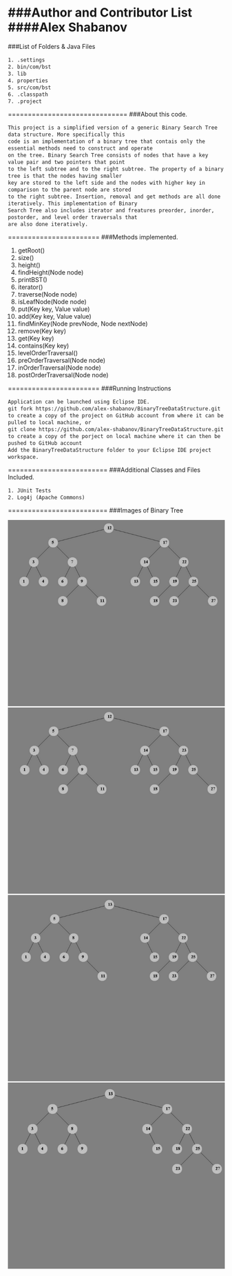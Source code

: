 ###Author and Contributor List
####Alex Shabanov
==============================
###List of Folders & Java Files
```
1. .settings
2. bin/com/bst
3. lib
4. properties
5. src/com/bst
6. .classpath
7. .project
```
==============================
###About this code.
```
This project is a simplified version of a generic Binary Search Tree data structure. More specifically this
code is an implementation of a binary tree that contais only the essential methods need to construct and operate
on the tree. Binary Search Tree consists of nodes that have a key value pair and two pointers that point
to the left subtree and to the right subtree. The property of a binary tree is that the nodes having smaller
key are stored to the left side and the nodes with higher key in comparison to the parent node are stored
to the right subtree. Insertion, removal and get methods are all done iteratively. This implementation of Binary
Search Tree also includes iterator and freatures preorder, inorder, postorder, and level order traversals that
are also done iteratively.
```
=======================
###Methods implemented.
1.  getRoot()
2.  size()
3.  height()
4.  findHeight(Node node)
5.  printBST()
6.  iterator()
7.  traverse(Node node)
8.  isLeafNode(Node node)
9.  put(Key key, Value value)
10. add(Key key, Value value)
11. findMinKey(Node prevNode, Node nextNode)
12. remove(Key key)
13. get(Key key)
14. contains(Key key)
15. levelOrderTraversal()
16. preOrderTraversal(Node node)
17. inOrderTraversal(Node node)
18. postOrderTraversal(Node node)

=======================
###Running Instructions
```
Application can be launched using Eclipse IDE.
git fork https://github.com/alex-shabanov/BinaryTreeDataStructure.git  
to create a copy of the project on GitHub account from where it can be pulled to local machine, or
git clone https://github.com/alex-shabanov/BinaryTreeDataStructure.git 
to create a copy of the porject on local machine where it can then be pushed to GitHub account
Add the BinaryTreeDataStructure folder to your Eclipse IDE project workspace.
```
=========================
###Additional Classes and Files Included.
```
1. JUnit Tests
2. Log4j (Apache Commons)
```
=========================
###Images of Binary Tree

![alt tag](https://github.com/alex-shabanov/Binary-Tree/blob/master/Screenshots/binarytree3.png) ![alt tag](https://github.com/alex-shabanov/Binary-Tree/blob/master/Screenshots/binarytree4.png)
![alt tag](https://github.com/alex-shabanov/Binary-Tree/blob/master/Screenshots/binarytree6.png) ![alt tag](https://github.com/alex-shabanov/Binary-Tree/blob/master/Screenshots/binarytree7.png)